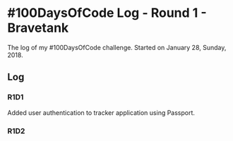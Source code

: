 # #100DaysOfCode Log - Round 1 - Bravetank

The log of my #100DaysOfCode challenge. Started on January 28, Sunday, 2018.

## Log

### R1D1 
Added user authentication to tracker application using Passport.  

### R1D2
